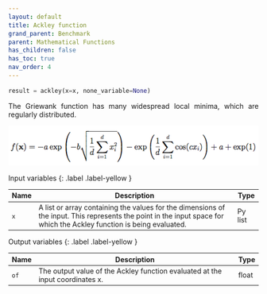 ```yaml
---
layout: default
title: Ackley function
grand_parent: Benchmark
parent: Mathematical Functions
has_children: false
has_toc: true
nav_order: 4
---
```


<!--Don't delete ths script-->
<script src = "https://polyfill.io/v3/polyfill.min.js?features=es6"></script>
<script id = "MathJax-script" async src="https://cdn.jsdelivr.net/npm/mathjax@3/es5/tex-mml-chtml.js"></script>
<!--Don't delete ths script-->

```python
result = ackley(x=x, none_variable=None)
```

<p align="justify">
The Griewank function has many widespread local minima, which are regularly distributed.
</p>

<img src="imagens/benchmarks/ackley2.png" alt="Ackley 2 equation">

Input variables
{: .label .label-yellow }

<table style = "width:100%">
    <thead>
      <tr>
        <th>Name</th>
        <th>Description</th>
        <th>Type</th>
      </tr>
    </thead>
    <tr>
        <td><code>x</code></td>
        <td>A list or array containing the values for the dimensions of the input. This represents the point in the input space for which the Ackley function is being evaluated.</td>
        <td>Py list </td>
    </tr>
</table>

Output variables
{: .label .label-yellow }

<table style = "width:100%">
    <thead>
      <tr>
        <th>Name</th>
        <th>Description</th>
        <th>Type</th>
      </tr>
    </thead>
    <tr>
        <td><code>of</code></td>
        <td>The output value of the Ackley function evaluated at the input coordinates x.</td>
        <td>float</td>
    </tr>
</table>
